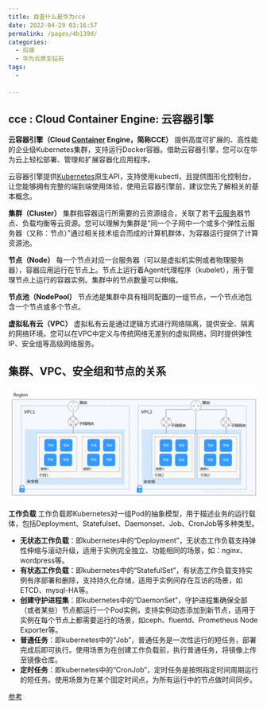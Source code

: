 ```yaml
---
title: 自查什么是华为cce
date: 2022-04-29 03:16:57
permalink: /pages/4b139d/
categories:
  - 后端
  - 华为云原生钻石
tags:
  - 

---
```



## cce : Cloud Container Engine: 云容器引擎


**云容器引擎（Cloud [Container](https://so.csdn.net/so/search?q=Container&spm=1001.2101.3001.7020) Engine，简称CCE）**
提供高度可扩展的、高性能的企业级Kubernetes集群，支持运行Docker容器。借助云容器引擎，您可以在华为云上轻松部署、管理和扩展容器化应用程序。

云容器引擎提供[Kubernetes](https://so.csdn.net/so/search?q=Kubernetes&spm=1001.2101.3001.7020)原生API，支持使用kubectl，且提供图形化控制台，让您能够拥有完整的端到端使用体验，使用云容器引擎前，建议您先了解相关的基本概念。

**集群（Cluster）**
集群指容器运行所需要的云资源组合，关联了若干[云服务](https://so.csdn.net/so/search?q=云服务&spm=1001.2101.3001.7020)器节点、负载均衡等云资源。您可以理解为集群是“同一个子网中一个或多个弹性云服务器（又称：节点）”通过相关技术组合而成的计算机群体，为容器运行提供了计算资源池。

**节点（Node）**
每一个节点对应一台服务器（可以是虚拟机实例或者物理服务器），容器应用运行在节点上。节点上运行着Agent代理程序（kubelet），用于管理节点上运行的容器实例。集群中的节点数量可以伸缩。

**节点池（NodePool）**
节点池是集群中具有相同配置的一组节点，一个节点池包含一个节点或多个节点。

**虚拟私有云（VPC）**
虚拟私有云是通过逻辑方式进行网络隔离，提供安全、隔离的网络环境。您可以在VPC中定义与传统网络无差别的虚拟网络，同时提供弹性IP、安全组等高级网络服务。

## 集群、VPC、安全组和节点的关系



<img src="./minilet/image-20220429032031781.png" alt="image-20220429032031781" style="zoom:50%;" />





**工作负载**
工作负载即Kubernetes对一组Pod的抽象模型，用于描述业务的运行载体，包括Deployment、Statefulset、Daemonset、Job、CronJob等多种类型。

- **无状态工作负载**：即kubernetes中的“Deployment”，无状态工作负载支持弹性伸缩与滚动升级，适用于实例完全独立、功能相同的场景，如：nginx、wordpress等。
- **有状态工作负载**：即kubernetes中的“StatefulSet”，有状态工作负载支持实例有序部署和删除，支持持久化存储，适用于实例间存在互访的场景，如ETCD、mysql-HA等。
- **创建守护进程集**：即kubernetes中的“DaemonSet”，守护进程集确保全部（或者某些）节点都运行一个Pod实例，支持实例动态添加到新节点，适用于实例在每个节点上都需要运行的场景，如ceph、fluentd、Prometheus
  Node Exporter等。
- **普通任务**：即kubernetes中的“Job”，普通任务是一次性运行的短任务，部署完成后即可执行。使用场景为在创建工作负载前，执行普通任务，将镜像上传至镜像仓库。
- **定时任务**：即kubernetes中的“CronJob”，定时任务是按照指定时间周期运行的短任务。使用场景为在某个固定时间点，为所有运行中的节点做时间同步。




[参考](https://blog.csdn.net/KH_FC/article/details/111373386)



